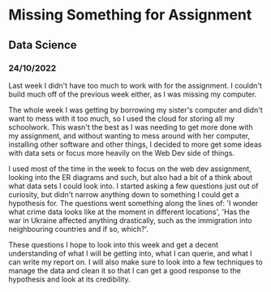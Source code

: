# Missing Something for Assignment
## Data Science
### 24/10/2022

Last week I didn't have too much to work with for the assignment. I couldn't build much off of the previous week either, as I was missing my computer.

The whole week I was getting by borrowing my sister's computer and didn't want to mess with it too much, so I used the cloud for storing all my schoolwork. This wasn't the best as I was needing to get more done with my assignment, and without wanting to mess around with her computer, installing other software and other things, I decided to more get some ideas with data sets or focus more heavily on the Web Dev side of things.

I used most of the time in the week to focus on the web dev assignment, looking into the ER diagrams and such, but also had a bit of a think about what data sets I could look into. I started asking a few questions just out of curiosity, but didn't narrow anything down to something I could get a hypothesis for. The questions went something along the lines of: 'I wonder what crime data looks like at the moment in different locations', 'Has the war in Ukraine affected anything drastically, such as the immigration into neighbouring countries and if so, which?'.

These questions I hope to look into this week and get a decent understanding of what I will be getting into, what I can querie, and what I can write my report on. I will also make sure to look into a few techniques to manage the data and clean it so that I can get a good response to the hypothesis and look at its credibility.